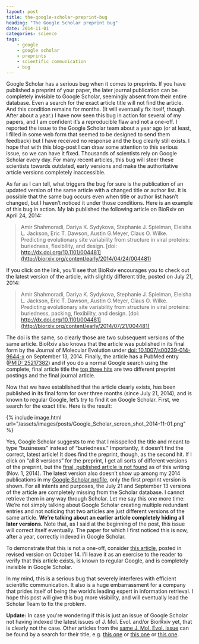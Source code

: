 ```yaml
---
layout: post
title: the-google-scholar-preprint-bug
heading: "The Google Scholar preprint bug"
date: 2014-11-01
categories: science
tags:
    - google
    - google scholar
    - preprints
    - scientific communication
    - bug
---
```

Google Scholar has a serious bug when it comes to preprints. If you have published a preprint of your paper, the later journal publication can be completely invisible to Google Scholar, seemingly absent from their entire database. Even a search for the exact article title will not find the article. And this condition remains for months. (It will eventually fix itself, though. After about a year.) I have now seen this bug in action for several of my papers, and I am confident it’s a reproducible flaw and not a one-off. I reported the issue to the Google Scholar team about a year ago (or at least, I filled in some web form that seemed to be designed to send them feedback) but I have received no response and the bug clearly still exists. I hope that with this blog-post I can draw some attention to this serious issue, so we can have it fixed. Thousands of scientists rely on Google Scholar every day. For many recent articles, this bug will steer these scientists towards outdated, early versions and make the authoritative article versions completely inaccessible.

<!--more-->

As far as I can tell, what triggers the bug for sure is the publication of an updated version of the same article with a changed title or author list. It is possible that the same bug occurs even when title or author list hasn’t changed, but I haven’t noticed it under those conditions. Here is an example of this bug in action. My lab published the following article on BioRxiv on April 24, 2014:

> Amir Shahmoradi, Dariya K. Sydykova, Stephanie J. Spielman, Eleisha L. Jackson, Eric T. Dawson, Austin G.Meyer, Claus O. Wilke. Predicting evolutionary site variability from structure in viral proteins: buriedness, flexibility, and design. [doi: http://dx.doi.org/10.1101/004481](http://biorxiv.org/content/early/2014/04/24/004481)

If you click on the link, you’ll see that BioRxiv encourages you to check out the latest version of the article, with slightly different title, posted on July 21, 2014:

> Amir Shahmoradi, Dariya K. Sydykova, Stephanie J. Spielman, Eleisha L. Jackson, Eric T. Dawson, Austin G.Meyer, Claus O. Wilke. Predicting evolutionary site variability from structure in viral proteins: buriedness, packing, flexibility, and design. [doi: http://dx.doi.org/10.1101/004481](http://biorxiv.org/content/early/2014/07/21/004481)

The doi is the same, so clearly those are two subsequent versions of the same article. BioRxiv also knows that the article was published in its final form by the Journal of Molecular Evolution under [doi: 10.1007/s00239-014-9644-x](http://link.springer.com/article/10.1007/s00239-014-9644-x) on September 13, 2014. Finally, the article has a PubMed entry ([PMID: 25217382](http://www.ncbi.nlm.nih.gov/pubmed/25217382)) and if you do a normal Google search using the complete, final article title the [top three hits](https://www.google.com/search?q=Predicting+evolutionary+site+variability+from+structure+in+viral+proteins%3A+buriedness%2C+packing%2C+flexibility%2C+and+design&oq=Predicting+evolutionary+site+variability+from+structure+in+viral+proteins%3A+buriedness%2C+packing%2C+flexibility%2C+and+design&aqs=chrome..69i57j69i59j69i60l3.549j0j1&sourceid=chrome&es_sm=91&ie=UTF-8) are two different preprint postings and the final journal article.

Now that we have established that the article clearly exists, has been published in its final form for over three months (since July 21, 2014), and is known to regular Google, let’s try to find it on Google Scholar. First, we search for the exact title. Here is the result:

{% include image.html url="/assets/images/posts/Google_Scholar_screen_shot_2014-11-01.png" %}

Yes, Google Scholar suggests to me that I misspelled the title and meant to type “busineses” instead of “buriedness.” Importantly, it doesn’t find the correct, latest article! It does find the preprint, though, as the second hit. If I click on “all 8 versions” for the preprint, I get all sorts of different versions of the preprint, but the [final, published article is not found](http://scholar.google.com/scholar?cluster=1799163645855055780) as of this writing (Nov. 1, 2014). The latest version also doesn’t show up among my 2014 publications in my [Google Scholar profile,]( http://scholar.google.com/citations?hl=en&user=Nc8U6E4AAAAJ&view_op=list_works&sortby=pubdate) only the first preprint version is shown. For all intents and purposes, the July 21 and September 13 versions of the article are completely missing from the Scholar database. I cannot retrieve them in any way through Scholar. Let me say this one more time: We’re not simply talking about Google Scholar  creating multiple redundant entries and not noticing that two articles are just different versions of the same article. **We’re talking about an earlier article completely hiding all later versions.** Note that, as I said at the beginning of the post, this issue will correct itself eventually. The paper for which I first noticed this is now, after a year, correctly indexed in Google Scholar.

To demonstrate that this is not a one-off, consider [this article,](http://biorxiv.org/content/early/2014/10/14/002287) posted in revised version on October 14. I’ll leave it as an exercise to the reader to verify that this article exists, is known to regular Google, and is completely invisible in Google Scholar.

In my mind, this is a serious bug that severely interferes with efficient scientific communication. It also is a huge embarrassment for a company that prides itself of being the world’s leading expert in information retrieval. I hope this post will give this bug more visibility, and will eventually lead the Scholar Team to fix the problem.

**Update:** In case you're wondering if this is just an issue of Google Scholar not having indexed the latest issues of J. Mol. Evol. and/or BiorRxiv yet, that is clearly not the case. Other articles from the [same J. Mol. Evol. issue](http://link.springer.com/journal/239/79/3/page/1) can be found by a search for their title, e.g. [this one](http://scholar.google.com/scholar?hl=en&q=Limits+of+Neutral+Drift%3A+Lessons+From+the+In+Vitro+Evolution+of+Two+Ribozymes) or [this one](http://scholar.google.com/scholar?hl=en&q=One+origin+for+metallo-%CE%B2-lactamase+activity%2C+or+two%3F+An+investigation+assessing+a+diverse+set+of+reconstructed+ancestral+sequences+based+on+a+sample+of+phylogenetic+trees) or [this one](http://scholar.google.com/scholar?q=Essential+is+Not+Irreplaceable%3A+Fitness+Dynamics+of+Experimental+E.+coli+RNase+P+RNA+Heterologous+Replacement).

